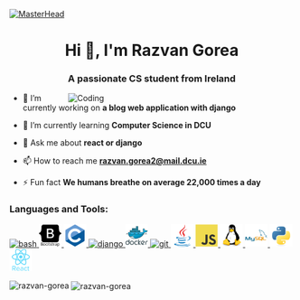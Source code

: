 [![MasterHead](https://www.google.com/imgres?imgurl=https%3A%2F%2Fmedia.istockphoto.com%2Fid%2F1211775125%2Fvector%2Fretro-futuristic-synthwave-retrowave-styled-night-cityscape-with-sunset-on-background-cover.jpg%3Fs%3D612x612%26w%3D0%26k%3D20%26c%3DmS6_JV25a1aQ6NAefB-EKIvi-Kr8KTKB-8Gia4EqxAA%3D&tbnid=tgkf4IjwSUppUM&vet=12ahUKEwjZr66Swqn_AhUCkFwKHZ9mDecQMygFegUIARDcAQ..i&imgrefurl=https%3A%2F%2Fwww.istockphoto.com%2Fillustrations%2Fcyberpunk-background&docid=U9LJkBhiRCjHCM&w=612&h=345&q=cyberpunk%20banner&hl=en-GB&ved=2ahUKEwjZr66Swqn_AhUCkFwKHZ9mDecQMygFegUIARDcAQ)](https://rishavchanda.io)

<h1 align="center">Hi 👋, I'm Razvan Gorea</h1>
<h3 align="center">A passionate CS student from Ireland</h3>

<img align="right" alt="Coding" width=400 src="https://www.google.com/imgres?imgurl=https%3A%2F%2Fmedia.tenor.com%2F3bTxZ4HdrysAAAAC%2Fpixels-neon.gif&tbnid=cq0MNHqRxa3ApM&vet=12ahUKEwjpwLOHw6n_AhXMSEEAHcFcBW0QxiAoCHoECAAQGA..i&imgrefurl=https%3A%2F%2Ftenor.com%2Fview%2Fpixels-neon-old-80s-hacker-gif-21156226&docid=NWhLRM9hVrPm_M&w=498&h=280&itg=1&q=animated%20cyberpunk%20programmer%20gif&hl=en-GB&ved=2ahUKEwjpwLOHw6n_AhXMSEEAHcFcBW0QxiAoCHoECAAQGA">

- 🔭 I’m currently working on **a blog web application with django**

- 🌱 I’m currently learning **Computer Science in DCU**

- 💬 Ask me about **react or django**

- 📫 How to reach me **razvan.gorea2@mail.dcu.ie**

- ⚡ Fun fact **We humans breathe on average 22,000 times a day**

<p align="left">
</p>

<h3 align="left">Languages and Tools:</h3>
<p align="left"> <a href="https://www.gnu.org/software/bash/" target="_blank" rel="noreferrer"> <img src="https://www.vectorlogo.zone/logos/gnu_bash/gnu_bash-icon.svg" alt="bash" width="40" height="40"/> </a> <a href="https://getbootstrap.com" target="_blank" rel="noreferrer"> <img src="https://raw.githubusercontent.com/devicons/devicon/master/icons/bootstrap/bootstrap-plain-wordmark.svg" alt="bootstrap" width="40" height="40"/> </a> <a href="https://www.cprogramming.com/" target="_blank" rel="noreferrer"> <img src="https://raw.githubusercontent.com/devicons/devicon/master/icons/c/c-original.svg" alt="c" width="40" height="40"/> </a> <a href="https://www.djangoproject.com/" target="_blank" rel="noreferrer"> <img src="https://cdn.worldvectorlogo.com/logos/django.svg" alt="django" width="40" height="40"/> </a> <a href="https://www.docker.com/" target="_blank" rel="noreferrer"> <img src="https://raw.githubusercontent.com/devicons/devicon/master/icons/docker/docker-original-wordmark.svg" alt="docker" width="40" height="40"/> </a> <a href="https://git-scm.com/" target="_blank" rel="noreferrer"> <img src="https://www.vectorlogo.zone/logos/git-scm/git-scm-icon.svg" alt="git" width="40" height="40"/> </a> <a href="https://www.java.com" target="_blank" rel="noreferrer"> <img src="https://raw.githubusercontent.com/devicons/devicon/master/icons/java/java-original.svg" alt="java" width="40" height="40"/> </a> <a href="https://developer.mozilla.org/en-US/docs/Web/JavaScript" target="_blank" rel="noreferrer"> <img src="https://raw.githubusercontent.com/devicons/devicon/master/icons/javascript/javascript-original.svg" alt="javascript" width="40" height="40"/> </a> <a href="https://www.linux.org/" target="_blank" rel="noreferrer"> <img src="https://raw.githubusercontent.com/devicons/devicon/master/icons/linux/linux-original.svg" alt="linux" width="40" height="40"/> </a> <a href="https://www.mysql.com/" target="_blank" rel="noreferrer"> <img src="https://raw.githubusercontent.com/devicons/devicon/master/icons/mysql/mysql-original-wordmark.svg" alt="mysql" width="40" height="40"/> </a> <a href="https://www.python.org" target="_blank" rel="noreferrer"> <img src="https://raw.githubusercontent.com/devicons/devicon/master/icons/python/python-original.svg" alt="python" width="40" height="40"/> </a> <a href="https://reactjs.org/" target="_blank" rel="noreferrer"> <img src="https://raw.githubusercontent.com/devicons/devicon/master/icons/react/react-original-wordmark.svg" alt="react" width="40" height="40"/> </a> </p>

<p><img align="left" src="https://github-readme-stats.vercel.app/api/top-langs?username=razvan-gorea&show_icons=true&locale=en&layout=compact" alt="razvan-gorea" /></p>

<p>&nbsp;<img align="center" src="https://github-readme-stats.vercel.app/api?username=razvan-gorea&show_icons=true&locale=en" alt="razvan-gorea" /></p>
